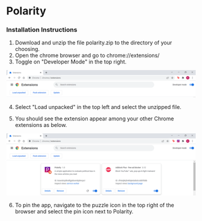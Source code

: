 # Polarity

### Installation Instructions

1. Download and unzip the file polarity.zip to the directory of your choosing.
2. Open the chrome browser and go to chrome://extensions/
3. Toggle on "Developer Mode" in the top right.

![image](./assets/chrome_extensions.PNG)

4. Select "Load unpacked" in the top left and select the unzipped file.

5. You should see the extension appear among your other Chrome extensions as below.

![image](./assets/polarity_extension.PNG)

6. To pin the app, navigate to the puzzle icon in the top right of the browser and select the pin icon next to Polarity.
